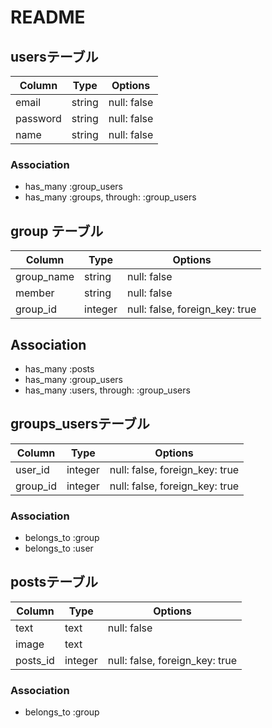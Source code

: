 # README

## usersテーブル
|Column|Type|Options|
|------|----|-------|
|email|string|null: false|
|password|string|null: false|
|name|string|null: false|
### Association
- has_many :group_users
- has_many :groups,  through:  :group_users

## group テーブル
|Column|Type|Options|
|------|----|-------|
|group_name|string|null: false|
|member|string|null: false|
|group_id|integer|null: false, foreign_key: true|

## Association
- has_many :posts
- has_many :group_users
- has_many  :users,  through:  :group_users


## groups_usersテーブル

|Column|Type|Options|
|------|----|-------|
|user_id|integer|null: false, foreign_key: true|
|group_id|integer|null: false, foreign_key: true|

### Association
- belongs_to :group
- belongs_to :user

## postsテーブル
|Column|Type|Options|
|------|----|-------|
|text|text|null: false|
|image|text|
|posts_id|integer|null: false, foreign_key: true|

### Association
- belongs_to :group
